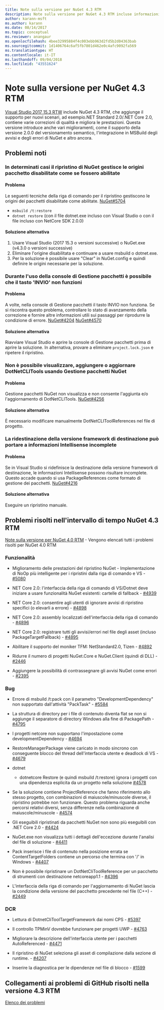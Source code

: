 ```yaml
---
title: Note sulla versione per NuGet 4.3 RTM
description: Note sulla versione per NuGet 4.3 RTM incluse informazioni su problemi noti, correzioni di bug, funzionalità aggiunte e DCR.
author: karann-msft
ms.author: karann
ms.date: 08/14/2017
ms.topic: conceptual
ms.reviewer: anangaur
ms.openlocfilehash: 4bee32995884f4c003ebb963d2fd5b2d04363bab
ms.sourcegitcommit: 1d1406764c6af5fb7801d462e0c4afc9092fa569
ms.translationtype: HT
ms.contentlocale: it-IT
ms.lasthandoff: 09/04/2018
ms.locfileid: "43551624"
---
```

# <a name="nuget-43-rtm-release-notes"></a>Note sulla versione per NuGet 4.3 RTM

[Visual Studio 2017 15.3 RTW](https://www.visualstudio.com/news/releasenotes/vs2017-relnotes) include NuGet 4.3 RTM, che aggiunge il supporto per nuovi scenari, ad esempio.NET Standard 2.0/.NET Core 2.0, contiene varie correzioni di qualità e migliora le prestazioni. Questa versione introduce anche vari miglioramenti, come il supporto della versione 2.0.0 del versionamento semantico, l'integrazione in MSBuild degli avvisi e degli errori di NuGet e altro ancora.

## <a name="known-issues"></a>Problemi noti

### <a name="nuget-restore-may-treat-disabled-package-sources-as-enabled-in-some-cases"></a>In determinati casi il ripristino di NuGet gestisce le origini pacchetto disabilitate come se fossero abilitate

#### <a name="issue"></a>Problema

Le seguenti tecniche della riga di comando per il ripristino gestiscono le origini dei pacchetti disabilitate come abilitate. [NuGet#5704](https://github.com/NuGet/Home/issues/5704)
- `msbuild /t:restore`
- `dotnet restore` (con il file dotnet.exe incluso con Visual Studio o con il file incluso con NetCore SDK 2.0.0)

#### <a name="workaround"></a>Soluzione alternativa

1. Usare Visual Studio (2017 15.3 o versioni successive) o NuGet.exe (v4.3.0 o versioni successive)
1. Eliminare l'origine disabilitata e continuare a usare msbuild o dotnet.exe.
1. Per la soluzione è possibile usare "Clear" in NuGet.config e quindi definire le origini necessarie per la soluzione.

### <a name="while-using-package-manager-console-enter-key-may-not-work"></a>Durante l'uso della console di Gestione pacchetti è possibile che il tasto 'INVIO' non funzioni

#### <a name="issue"></a>Problema

A volte, nella console di Gestione pacchetti il tasto INVIO non funziona. Se si riscontra questo problema, controllare lo stato di avanzamento della correzione e fornire altre informazioni utili sui passaggi per riprodurre la condizione di errore. [NuGet#4204](https://github.com/NuGet/Home/issues/4204) [NuGet#4570](https://github.com/NuGet/Home/issues/4570)

#### <a name="workaround"></a>Soluzione alternativa

Riavviare Visual Studio e aprire la console di Gestione pacchetti prima di aprire la soluzione. In alternativa, provare a eliminare `project.lock.json` e ripetere il ripristino.

### <a name="you-are-unable-to-view-add-or-update-dotnetclitools-using-nuget-package-manager"></a>Non è possibile visualizzare, aggiungere o aggiornare DotNetCLITools usando Gestione pacchetti NuGet

#### <a name="issue"></a>Problema

Gestione pacchetti NuGet non visualizza e non consente l'aggiunta e/o l'aggiornamento di DotNetCLITools. [NuGet#4256](https://github.com/NuGet/Home/issues/4256)

#### <a name="workaround"></a>Soluzione alternativa

È necessario modificare manualmente DotNetCLIToolReferences nel file di progetto.

### <a name="retargeting-target-framework-version-may-lead-to-incomplete-intellisense"></a>La ridestinazione della versione framework di destinazione può portare a informazioni Intellisense incomplete

#### <a name="issue"></a>Problema

Se in Visual Studio si ridefinisce la destinazione della versione framework di destinazione, le informazioni Intellisense possono risultare incomplete. Questo accade quando si usa PackageReferences come formato di gestione dei pacchetti. [NuGet#4216](https://github.com/NuGet/Home/issues/4216)

#### <a name="workaround"></a>Soluzione alternativa

Eseguire un ripristino manuale.

## <a name="issues-fixed-in-nuget-43-rtm-timeframe"></a>Problemi risolti nell'intervallo di tempo NuGet 4.3 RTM

[Note sulla versione per NuGet 4.0 RTM](../release-notes/nuget-4.0-RTM.md) - Vengono elencati tutti i problemi risolti per NuGet 4.0 RTM

### <a name="features"></a>Funzionalità

- Miglioramento delle prestazioni del ripristino NuGet - Implementazione di NoOp più intelligente per i ripristini dalla riga di comando e VS - [#5080](https://github.com/NuGet/Home/issues/5080)

- NET Core 2.0: l'interfaccia della riga di comando di VS/Dotnet deve iniziare a usare funzionalità NuGet esistenti: cartelle di fallback - [#4939](https://github.com/NuGet/Home/issues/4939)

- NET Core 2.0: consentire agli utenti di ignorare avvisi di ripristino specifici (o elevarli a errore) - [#4898](https://github.com/NuGet/Home/issues/4898)

- NET Core 2.0: assembly localizzati dell'interfaccia della riga di comando - [#4896](https://github.com/NuGet/Home/issues/4896)

- NET Core 2.0: registrare tutti gli avvisi/errori nel file degli asset (incluso PackageTargetFallback) - [#4895](https://github.com/NuGet/Home/issues/4895)

- Abilitare il supporto del moniker TFM: NetStandard2.0, Tizen - [#4892](https://github.com/NuGet/Home/issues/4892)

- Ridurre il numero di progetti NuGet.Core e NuGet.Client (quindi di DLL) - [#2446](https://github.com/NuGet/Home/issues/2446)

- Aggiungere la possibilità di contrassegnare gli avvisi NuGet come errori - [#2395](https://github.com/NuGet/Home/issues/2395)

### <a name="bugs"></a>Bug

- Errore di msbuild /t:pack con il parametro "DevelopmentDependency" non supportato dall'attività "PackTask" - [#5584](https://github.com/NuGet/Home/issues/5584)

- La struttura di directory per i file di contenuto diventa flat se non si aggiunge il separatore di directory Windows alla fine di PackagePath - [#4795](https://github.com/NuGet/Home/issues/4795)

- I progetti netcore non supportano l'impostazione come developmentDependency - [#4694](https://github.com/NuGet/Home/issues/4694)

- RestoreManagerPackage viene caricato in modo sincrono con conseguente blocco del thread dell'interfaccia utente e deadlock di VS - [#4679](https://github.com/NuGet/Home/issues/4679)

- dotnet
  - dotnetcore Restore (e quindi msbuild /t:restore) ignora i progetti con una dipendenza esplicita da un progetto nella soluzione [#4578](https://github.com/NuGet/Home/issues/4578)

- Se la soluzione contiene ProjectReference che fanno riferimento allo stesso progetto, con combinazioni di maiuscole/minuscole diverse, il ripristino potrebbe non funzionare. Questo problema riguarda anche percorsi relativi diversi, senza differenze nella combinazione di maiuscole/minuscole - [#4574](https://github.com/NuGet/Home/issues/4574)

- Gli eseguibili ripristinati da pacchetti NuGet non sono più eseguibili con .NET Core 2.0 - [#4424](https://github.com/NuGet/Home/issues/4424)

- NuGet.exe non visualizza tutti i dettagli dell'eccezione durante l'analisi del file di soluzione - [#4411](https://github.com/NuGet/Home/issues/4411)

- Pack inserisce i file di contenuto nella posizione errata se ContentTargetFolders contiene un percorso che termina con '/' in Windows - [#4407](https://github.com/NuGet/Home/issues/4407)

- Non è possibile ripristinare un DotNetCliToolReference per un pacchetto di strumenti con destinazione netcoreapp1.1 - [#4396](https://github.com/NuGet/Home/issues/4396)

- L'interfaccia della riga di comando per l'aggiornamento di NuGet lascia la condizione della versione del pacchetto precedente nel file (C++) - [#2449](https://github.com/NuGet/Home/issues/2449)

### <a name="dcrs"></a>DCR

- Lettura di DotnetCliToolTargetFramework dai nomi CPS - [#5397](https://github.com/NuGet/Home/issues/5397)

- Il controllo TPMinV dovrebbe funzionare per progetti UWP - [#4763](https://github.com/NuGet/Home/issues/4763)

- Migliorare la descrizione dell'interfaccia utente per i pacchetti AutoReferenced - [#4471](https://github.com/NuGet/Home/issues/4471)

- Il ripristino di NuGet seleziona gli asset di compilazione dalla sezione di runtime. - [#4207](https://github.com/NuGet/Home/issues/4207)

- Inserire la diagnostica per le dipendenze nel file di blocco - [#1599](https://github.com/NuGet/Home/issues/1599)

## <a name="links-to-github-issues-fixed-in-43-rtm"></a>Collegamenti ai problemi di GitHub risolti nella versione 4.3 RTM

[Elenco dei problemi](https://github.com/NuGet/Home/issues?q=is%3Aissue+is%3Aclosed+milestone%3A%224.3")
